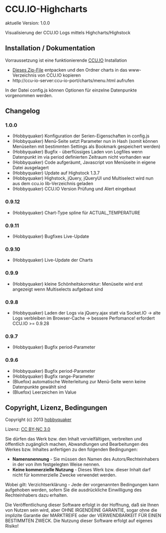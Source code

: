# CCU.IO-Highcharts

aktuelle Version: 1.0.0

Visualisierung der CCU.IO Logs mittels Highcharts/Highstock

## Installation / Dokumentation

Vorraussetzung ist eine funktionierende [CCU.IO](https://github.com/hobbyquaker/ccu.io) Installation

  * [Dieses Zip-File](https://github.com/hobbyquaker/CCU-IO-Highcharts/archive/master.zip) entpacken und den Ordner charts in das www-Verzeichnis von CCU.IO kopieren
  * http://ccu-io-server:ccu-io-port/charts/menu.html aufrufen

In der Datei config.js können Optionen für einzelne Datenpunkte vorgenommen werden.


## Changelog

### 1.0.0
  * (Hobbyquaker) Konfiguration der Serien-Eigenschaften in config.js
  * (Hobbyquaker) Menü-Seite setzt Parameter nun in Hash (somit können Menüseiten mit bestimmten Settings als Bookmark gespeichert werden)
  * (Hobbyquaker) Bugfix - überflüssiges Laden von Logfiles wenn Datenpunkt im via period definierten Zeitraum nicht vorhanden war
  * (Hobbyquaker) Code aufgeräumt, Javascript von Menüseite in eigene Datei ausgelagert
  * (Hobbyquaker) Update auf Highstock 1.3.7
  * (Hobbyquaker) Highstock, jQuery, jQueryUI und Multiselect wird nun aus dem ccu.io lib-Verzeichnis geladen
  * (Hobbyquaker) CCU.IO Version Prüfung und Alert eingebaut

### 0.9.12
  * (Hobbyquaker) Chart-Type spline für ACTUAL_TEMPERATURE

### 0.9.11
  * (Hobbyquaker) Bugfixes Live-Update

### 0.9.10
  * (Hobbyquaker) Live-Update der Charts

### 0.9.9
  * (Hobbyquaker) kleine Schönheitskorrektur: Menüseite wird erst angezeigt wenn Multiselects aufgebaut sind

### 0.9.8
  * (Hobbyquaker) Laden der Logs via jQuery.ajax statt via Socket.IO -> alte Logs verbleiben im Browser-Cache -> bessere Perfomance! erfordert CCU.IO >= 0.9.28

### 0.9.7
  * (Hobbyquaker) Bugfix period-Parameter

### 0.9.6

  * (Hobbyquaker) Bugfix period-Parameter
  * (Hobbyquaker) Bugfix range-Parameter
  * (Bluefox) automatische Weiterleitung zur Menü-Seite wenn keine Datenpunkte gewählt sind
  * (Bluefox) Leerzeichen im Value


## Copyright, Lizenz, Bedingungen

Copyright (c) 2013 [hobbyquaker](https://github.com/hobbyquaker)

Lizenz: [CC BY-NC 3.0](http://creativecommons.org/licenses/by-nc/3.0/de/)

Sie dürfen das Werk bzw. den Inhalt vervielfältigen, verbreiten und öffentlich zugänglich machen,
Abwandlungen und Bearbeitungen des Werkes bzw. Inhaltes anfertigen zu den folgenden Bedingungen:

  * **Namensnennung** - Sie müssen den Namen des Autors/Rechteinhabers in der von ihm festgelegten Weise nennen.
  * **Keine kommerzielle Nutzung** - Dieses Werk bzw. dieser Inhalt darf nicht für kommerzielle Zwecke verwendet werden.

Wobei gilt:
Verzichtserklärung - Jede der vorgenannten Bedingungen kann aufgehoben werden, sofern Sie die ausdrückliche Einwilligung des Rechteinhabers dazu erhalten.

Die Veröffentlichung dieser Software erfolgt in der Hoffnung, daß sie Ihnen von Nutzen sein wird, aber OHNE IRGENDEINE GARANTIE, sogar ohne die implizite Garantie der MARKTREIFE oder der VERWENDBARKEIT FÜR EINEN BESTIMMTEN ZWECK. Die Nutzung dieser Software erfolgt auf eigenes Risiko!